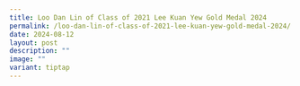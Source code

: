 ```yaml
---
title: Loo Dan Lin of Class of 2021 Lee Kuan Yew Gold Medal 2024
permalink: /loo-dan-lin-of-class-of-2021-lee-kuan-yew-gold-medal-2024/
date: 2024-08-12
layout: post
description: ""
image: ""
variant: tiptap
---
```

